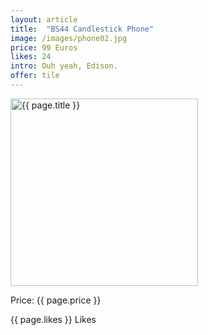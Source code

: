 ```yaml
---
layout: article
title:  "BS44 Candlestick Phone"
image: /images/phone02.jpg
price: 99 Euros
likes: 24
intro: Ouh yeah, Edison.
offer: tile
---
```


<img src="{{ page.image }}" alt="{{ page.title }}" height="300" width="300">
<p class="price">Price: {{ page.price }}</p>
<span class="fui-heart"> {{ page.likes }} Likes</span>
